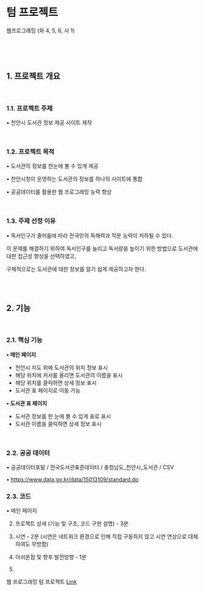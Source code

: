 #  텀 프로젝트
웹프로그래밍 (화 4, 5, 6, 사 1)

<br><br><br>

## 1. 프로젝트 개요

<br>

### 1.1. 프로젝트 주제
• 천안시 도서관 정보 제공 사이트 제작

<br>

### 1.2. 프로젝트 목적
• 도서관의 정보를 한눈에 볼 수 있게 제공

• 천안시청이 운영하는 도서관의 정보를 하나의 사이트에 통합

• 공공데이터를 활용한 웹 프로그래밍 능력 향상

<br>

### 1.3. 주제 선정 이유
• 독서인구가 줄어듦에 따라 전국민의 독해력과 작문 능력이 저하될 수 있다. 

이 문제를 해결하기 위하여 독서인구를 늘리고 독서량을 높이기 위한 방법으로 도서관에 대한 접근성 향상을 선택하였고, 

구체적으로는 도서관에 대한 정보를 알기 쉽게 제공하고자 한다.

<br><br>

## 2. 기능

<br>

### 2.1. 핵심 기능

<b>• 메인 페이지</b>
 - 천안시 지도 위에 도서관의 위치 정보 표시
 - 해당 위치에 커서를 올리면 도서관의 이름을 표시
 - 해당 위치를 클릭하면 상세 정보 표시
 - 도서관 표 페이지로 이동 가능

<b>• 도서관 표 페이지</b>

 - 도서관 정보를 한 눈에 볼 수 있게 표로 표시
 - 도서관 이름을 클릭하면 상세 정보 표시

<br>

### 2.2. 공공 데이터

• 공공데이터포털 / 전국도서관표준데이터 / 충청남도_천안시_도서관 / CSV

• https://www.data.go.kr/data/15013109/standard.do

### 2.3. 코드

• 메인 페이지

2) 프로젝트 상세 (기능 및 구조, 코드 구현 설명) - 3분

3) 시연 - 2분 (시연은 네트워크 환경으로 인해 직접 구동하지 않고 시연 연상으로 대체하여도 무방함)

4) 아쉬운점 및 향후 발전방향 - 1분
5) 
웹 프로그래밍 텀 프로젝트
<a href="https://seang-g.github.io/Cheonan_Library/">Link</a>
